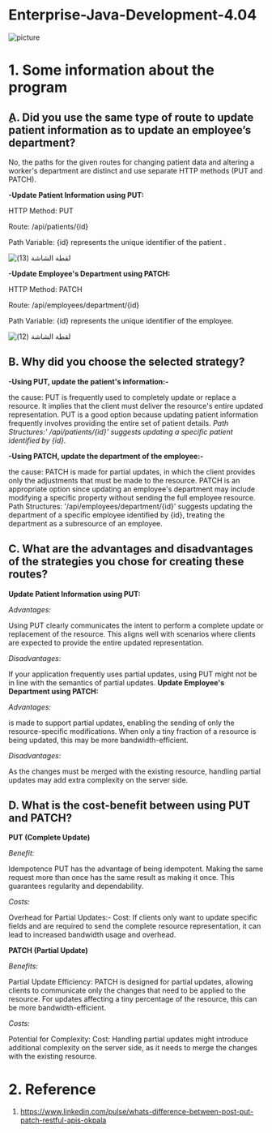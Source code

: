 # Enterprise-Java-Development-4.04

![picture](https://github.com/amalg20/Enterprise-Java-Development-4.04/assets/145042005/b79e2edf-4f3d-4daa-be57-1621e079dae3)



# 1. Some information about the program 

##  ِA. Did you use the same type of route to update patient information as to update an employee’s department?

No, the paths for the given routes for changing patient data and altering a worker's department are distinct and use separate HTTP methods (PUT and PATCH).

**-Update Patient Information using PUT:**

HTTP Method: PUT

Route: /api/patients/{id}

Path Variable: {id} represents the unique identifier of the patient
.


![‏‏لقطة الشاشة (13)](https://github.com/ManarAlfarsi/Enterprise-Java-Development-4.04/assets/146036696/d77de292-1d43-4dff-944f-e362e001651e)


 
**-Update Employee's Department using PATCH:**

HTTP Method: PATCH

Route: /api/employees/department/{id}

Path Variable: {id} represents the unique identifier of the employee.



![‏‏لقطة الشاشة (12)](https://github.com/ManarAlfarsi/Enterprise-Java-Development-4.04/assets/146036696/8f9ce966-fd3c-4d89-af41-a01eb97000f8)


## B. Why did you choose the selected strategy?

**-Using PUT, update the patient's information:-**

the cause: PUT is frequently used to completely update or replace a resource. It implies that the client must deliver the resource's entire updated representation.
PUT is a good option because updating patient information frequently involves providing the entire set of patient details.
*Path Structures:' /api/patients/{id}' suggests updating a specific patient identified by {id}.*


**-Using PATCH, update the department of the employee:-**

the cause: PATCH is made for partial updates, in which the client provides only the adjustments that must be made to the resource.
PATCH is an appropriate option since updating an employee's department may include modifying a specific property without sending the full employee resource.
Path Structures: '/api/employees/department/{id}' suggests updating the department of a specific employee identified by {id}, treating the department as a subresource of an employee.

## C. What are the advantages and disadvantages of the strategies you chose for creating these routes?
**Update Patient Information using PUT:**

*Advantages:*

 Using PUT clearly communicates the intent to perform a complete update or replacement of the resource. This aligns well with scenarios where clients are expected to provide the entire updated representation.
  
*Disadvantages:*

If your application frequently uses partial updates, using PUT might not be in line with the semantics of partial updates.
**Update Employee's Department using PATCH:**


*Advantages:*

is made to support partial updates, enabling the sending of only the resource-specific modifications. When only a tiny fraction of a resource is being updated, this may be more bandwidth-efficient.

*Disadvantages:*

As the changes must be merged with the existing resource, handling partial updates may add extra complexity on the server side.

## D. What is the cost-benefit between using PUT and PATCH?
**PUT (Complete Update)**

*Benefit:*

 Idempotence
PUT has the advantage of being idempotent. Making the same request more than once has the same result as making it once. This guarantees regularity and dependability.

*Costs:*

Overhead for Partial Updates:-
Cost: If clients only want to update specific fields and are required to send the complete resource representation, it can lead to increased bandwidth usage and overhead.


**PATCH (Partial Update)**

*Benefits:*

Partial Update Efficiency: PATCH is designed for partial updates, allowing clients to communicate only the changes that need to be applied to the resource. For updates affecting a tiny percentage of the resource, this can be more bandwidth-efficient.

*Costs:*

Potential for Complexity: Cost: Handling partial updates might introduce additional complexity on the server side, as it needs to merge the changes with the existing resource.

# 2. Reference
1. https://www.linkedin.com/pulse/whats-difference-between-post-put-patch-restful-apis-okpala







